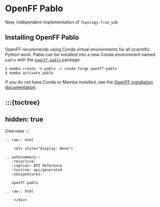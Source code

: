 # OpenFF Pablo

New, independent implementation of `Topology.from_pdb`

## Installing OpenFF Pablo

OpenFF recommends using Conda virtual environments for all scientific Python work. Pablo can be installed into a new Conda environment named `pablo` with the [`openff-pablo`] package:

```shell-session
$ mamba create -n pablo -c conda-forge openff-pablo
$ mamba activate pablo
```

If you do not have Conda or Mamba installed, see the [OpenFF installation documentation](inv:openff.docs#install).

[`openff-pablo`]: https://anaconda.org/conda-forge/openff-pablo

:::{toctree}
---
hidden: true
---

Overview <self>
:::

<!--
The autosummary directive renders to rST,
so we must use eval-rst here
-->
```eval-rst
.. raw:: html

    <div style="display: None">

.. autosummary::
   :recursive:
   :caption: API Reference
   :toctree: api/generated
   :nosignatures:

   openff.pablo

.. raw:: html

    </div>
```
